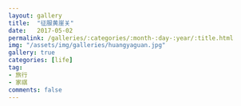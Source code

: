 ```yaml
---
layout: gallery
title:  "征服黄崖关"
date:   2017-05-02
permalink: /galleries/:categories/:month-:day-:year/:title.html
img: "/assets/img/galleries/huangyaguan.jpg"
gallery: true
categories: [life]
tag:
- 旅行
- 家祺
comments: false
---
```

